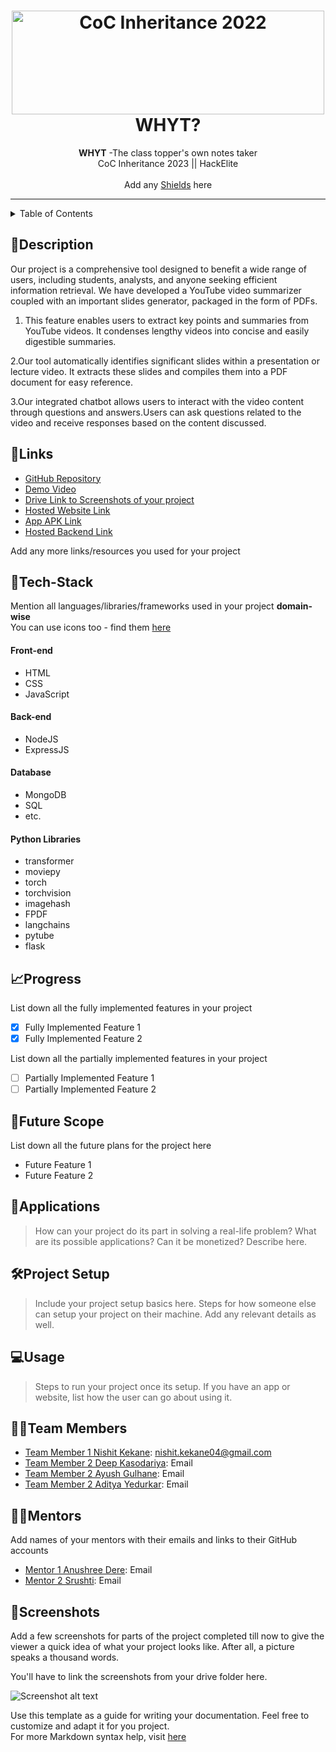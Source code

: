 <h1 align="center">
  <a href="https://github.com/CommunityOfCoders/Inheritance-2023">
    <img src="https://github.com/nishitkekane/Inheritance-2023/blob/372b542936dd85f987ad292eacf6fe33ee19fb2d/Untitled.png" alt="CoC Inheritance 2022" width="500" height="166">
  </a>
  <br>
  WHYT?
</h1>

<div align="center">
   <strong>WHYT</strong> -The class topper's own notes taker<br>
  CoC Inheritance 2023 || HackElite <br> <br>
  Add any <a href="https://shields.io/">Shields</a> here
</div>
<hr>

<details>
<summary>Table of Contents</summary>

- [Description](#description)
- [Links](#links)
- [Tech Stack](#tech-stack)
- [Progress](#progress)
- [Future Scope](#future-scope)
- [Applications](#applications)
- [Project Setup](#project-setup)
- [Usage](#usage)
- [Team Members](#team-members)
- [Mentors](#mentors)
- [Screenshots](#screenshots)

</details>

## 📝Description
Our project is a comprehensive tool designed to benefit a wide range of users, including students, analysts, and anyone seeking efficient information retrieval. We have developed a YouTube video summarizer coupled with an important slides generator, packaged in the form of PDFs.

1. This feature enables users to extract key points and summaries from YouTube videos. It condenses lengthy videos into concise and easily digestible summaries.

2.Our tool automatically identifies significant slides within a presentation or lecture video. It extracts these slides and compiles them into a PDF document for easy reference.

3.Our integrated chatbot allows users to interact with the video content through questions and answers.Users can ask questions related to the video and receive responses based on the content discussed.


## 🔗Links

- [GitHub Repository]()
- [Demo Video]()
- [Drive Link to Screenshots of your project]()
- [Hosted Website Link]()
- [App APK Link]()
- [Hosted Backend Link]()

Add any more links/resources you used for your project

## 🤖Tech-Stack

Mention all languages/libraries/frameworks used in your project **domain-wise**   
You can use icons too - find them [here](https://github.com/get-icon/geticon) 

#### Front-end
- HTML
- CSS
- JavaScript

#### Back-end
- NodeJS
- ExpressJS

#### Database
- MongoDB
- SQL
- etc.

#### Python Libraries 
- transformer
- moviepy
- torch
- torchvision
- imagehash
- FPDF
- langchains
- pytube
- flask

## 📈Progress

List down all the fully implemented features in your project

- [x] Fully Implemented Feature 1 
- [x] Fully Implemented Feature 2

List down all the partially implemented features in your project

- [ ] Partially Implemented Feature 1 
- [ ] Partially Implemented Feature 2

## 🔮Future Scope

List down all the future plans for the project here

- Future Feature 1
- Future Feature 2

## 💸Applications

>How can your project do its part in solving a real-life problem? What are its possible applications? Can it be monetized? Describe here.

## 🛠Project Setup

>Include your project setup basics here. Steps for how someone else can setup your project on their machine. Add any relevant details as well.

## 💻Usage

>Steps to run your project once its setup. If you have an app or website, list how the user can go about using it.

## 👨‍💻Team Members

- [Team Member 1 Nishit Kekane](https://github.com/nishitkekane): nishit.kekane04@gmail.com 
- [Team Member 2 Deep Kasodariya](https://github.com/kasodeep): Email 
- [Team Member 2 Ayush Gulhane](https://github.com/): Email 
- [Team Member 2 Aditya Yedurkar](https://github.com/): Email 

## 👨‍🏫Mentors

Add names of your mentors with their emails and links to their GitHub accounts

- [Mentor 1 Anushree Dere](https://github.com/): Email 
- [Mentor 2 Srushti](https://github.com/): Email 
## 📱Screenshots
Add a few screenshots for parts of the project completed till now to give the viewer a quick idea of what your project looks like. After all, a picture speaks a thousand words.

You'll have to link the screenshots from your drive folder here.

![Screenshot alt text](https://i.redd.it/qp8ocyzvyj8a1.jpg "Here is a screenshot")

Use this template as a guide for writing your documentation. Feel free to customize and adapt it for you project.  
For more Markdown syntax help, visit [here](https://www.markdownguide.org/basic-syntax/)

